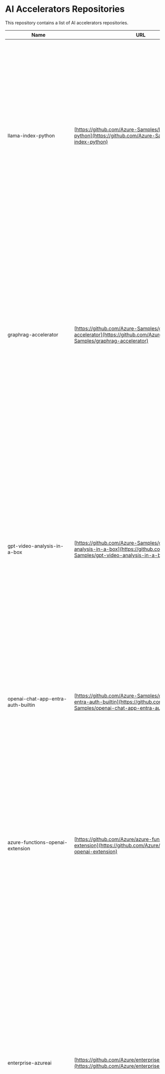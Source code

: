 # AI Accelerators Repositories

This repository contains a list of AI accelerators repositories.

| Name | URL | Description | Language | Summary |
|------|-----|-------------|----------|---------|
| llama-index-python | [https://github.com/Azure-Samples/llama-index-python](https://github.com/Azure-Samples/llama-index-python) | This sample shows how to quickly get started with LlamaIndex.ai on Azure🚀| Python | 1. **Case Scenario:** The primary use case for this project is to help users quickly get started with LlamaIndex.ai on Azure by building a serverless Azure OpenAI application. The app focuses on creating a Retrieval-Augmented Generation (RAG) chatbot that can answer questions about user-provided data, integrating it with various data sources like local files, websites, or databases. This project can be used as a starting point for developing more complex RAG applications. |
| graphrag-accelerator | [https://github.com/Azure-Samples/graphrag-accelerator](https://github.com/Azure-Samples/graphrag-accelerator) | One-click deploy of a Knowledge Graph powered RAG (GraphRAG) in Azure| Python | **Case Scenario:** The project "graphrag-accelerator" is designed for the one-click deployment of a Knowledge Graph powered RAG (GraphRAG) in Azure. This solution accelerator builds on the graphrag Python package and provides API endpoints hosted on Azure, which enable the triggering of indexing pipelines and querying the graphrag knowledge graph. This is intended for users and developers looking to quickly set up and utilize a powerful knowledge graph in their Azure environments. |
| gpt-video-analysis-in-a-box | [https://github.com/Azure-Samples/gpt-video-analysis-in-a-box](https://github.com/Azure-Samples/gpt-video-analysis-in-a-box) | | Bicep | 1. **Case Scenario:** The project is designed to facilitate image and video analysis using Azure OpenAI GPT-4 Turbo with Vision and Azure Data Factory. This solution is aimed at accelerating the deployment of AI and ML solutions by simplifying the adoption of AI technologies. It is intended for scenarios such as assessing insurance claims, identifying product defects in manufacturing, tracking store traffic for business analytics, and monitoring animal movement in nature preserves. The project offers a low-code solution for orchestrating Azure OpenAI service calls and |
| openai-chat-app-entra-auth-builtin | [https://github.com/Azure-Samples/openai-chat-app-entra-auth-builtin](https://github.com/Azure-Samples/openai-chat-app-entra-auth-builtin) | A simple chat application that integrates Microsoft Entra ID for user authentication. Designed for deployment on Azure Container Apps with the Azure Developer CLI.| Python | 1. **Case Scenario:** A simple chat application that integrates Microsoft Entra ID for user authentication, designed for deployment on Azure Container Apps using the Azure Developer CLI. |
| azure-functions-openai-extension | [https://github.com/Azure/azure-functions-openai-extension](https://github.com/Azure/azure-functions-openai-extension) | An extension that adds support for Azure OpenAI/ OpenAI bindings in Azure Functions for LLM (GPT-3.5-Turbo, GPT-4, etc)| C# | 1. **Case Scenario:** The "azure-functions-openai-extension" project is an extension designed to add support for integrating Azure OpenAI and OpenAI bindings within Azure Functions. This allows developers to utilize large language models (LLM) like GPT-3.5-Turbo and GPT-4 in their Azure Functions instances for various tasks such as text completion, chat completions, embedding generation, and semantic search. The extension aims to simplify the process of invoking OpenAI APIs by providing pre-defined bindings |
| enterprise-azureai | [https://github.com/Azure/enterprise-azureai](https://github.com/Azure/enterprise-azureai) | Unleash the power of Azure AI to your application developers in a secure & manageable way with Azure API Management and Azure Developer CLI.| TypeScript | **Case Scenario:** The GitHub project "Azure/enterprise-azureai" is intended to help organizations integrate Azure OpenAI into their applications securely and manageably using Azure API Management and Azure Developer CLI. It provides guidance and tools for setting up Azure OpenAI as a central capability, including infrastructure provisioning, CI/CD pipelines, secure access management, usage monitoring, and cost-control features. This repository aims to enable developers to harness Azure AI's capabilities while ensuring secure, cost-effective, and accountable usage across |
| agent-openai-python-prompty | [https://github.com/Azure-Samples/agent-openai-python-prompty](https://github.com/Azure-Samples/agent-openai-python-prompty) | A creative writing multi-agent solution to help users write articles.| Python | 1. **Case Scenario:** The primary use case for this project is to assist users in writing articles using a creative writing multi-agent solution. It leverages Azure OpenAI, Bing Search API, and Azure AI Search to research topics, find related products, and generate coherent and refined articles based on user-provided topics and instructions. |
| container-apps-dynamic-sessions-samples | [https://github.com/Azure-Samples/container-apps-dynamic-sessions-samples](https://github.com/Azure-Samples/container-apps-dynamic-sessions-samples) | Samples for Azure Container Apps dynamic sessions| Python | 1. **Case Scenario:** This project is intended for providing sample implementations of dynamic sessions in Azure Container Apps, with tutorials for various tools such as LangChain, LlamaIndex, Semantic Kernel, and AutoGen. |
| AI-Gateway | [https://github.com/Azure-Samples/AI-Gateway](https://github.com/Azure-Samples/AI-Gateway) | APIM ❤️ OpenAI - this repo contains a set of experiments on using GenAI capabilities of Azure API Management with Azure OpenAI and other services| Jupyter Notebook | **Case Scenario:** This project is intended for experiments exploring the use of Generative AI (GenAI) capabilities of Azure API Management in conjunction with Azure OpenAI and other services. The primary focus is on utilizing API Management strategies to maintain control, governance, and efficiency over AI service consumption, particularly for large language models (LLMs). It targets various advanced use cases, including model routing, load balancing, access control, token rate limiting, semantic caching, vector searching, response streaming, and more, |
| ai-hub-gateway-solution-accelerator | [https://github.com/Azure-Samples/ai-hub-gateway-solution-accelerator](https://github.com/Azure-Samples/ai-hub-gateway-solution-accelerator) | Reference architecture that provides a set of guidelines and best practices for implementing a central AI API gateway to empower various line-of-business units in an organization to leverage Azure AI services| Bicep | 1. Case Scenario: The primary use case for this project is to provide a reference architecture and best practices for implementing a centralized AI API gateway. The solution is designed to empower various line-of-business units within an organization to leverage Azure AI services in a secure, consistent, and scalable manner, while offering benefits such as centralized management, private connectivity, granular access control, and detailed observability. |
| rag-postgres-openai-python | [https://github.com/Azure-Samples/rag-postgres-openai-python](https://github.com/Azure-Samples/rag-postgres-openai-python) | A RAG app to ask questions about rows in a database table. Deployable on Azure Container Apps with PostgreSQL Flexible Server.| Python | 1. **Case Scenario:** This project is intended for creating a web-based chat application that utilizes OpenAI chat models to answer questions about entries in a PostgreSQL database table. It is designed to be deployed on Azure using Azure Container Apps and PostgreSQL Flexible Server. |
| contoso-chat-csharp-prompty | [https://github.com/Azure-Samples/contoso-chat-csharp-prompty](https://github.com/Azure-Samples/contoso-chat-csharp-prompty) | | Bicep | 1. **Case Scenario:** The project is intended to build, evaluate, and deploy a retail copilot application using Azure AI and Cosmos DB. It is designed for a conceptual store specializing in outdoor gear for hiking and camping enthusiasts, aimed to enhance customer engagement and sales support through an intelligent chat agent. The application integrates artificial intelligence to provide personalized and relevant responses to customers, drawing from a comprehensive product catalog and customer purchase histories. |
| summarization-openai-csharp-prompty | [https://github.com/Azure-Samples/summarization-openai-csharp-prompty](https://github.com/Azure-Samples/summarization-openai-csharp-prompty) | This solution converts speech to text and then processes and summarizes the text based on the prompt scenario.| Bicep | 1. **Case Scenario:** The primary use case for this project is to provide a solution for companies (e.g., Contoso Manufacturing) to report issues via text or speech. The solution converts speech to text, summarizes the important information, and specifies the department the report should be sent to. It leverages Azure AI Speech Service for speech-to-text translation and Azure OpenAI for text summarization. |
| aihub | [https://github.com/Azure/aihub](https://github.com/Azure/aihub) | AI Hub Executive Demo HandsOn| HTML | 1. **Case Scenario:** The AI Hub Executive Demo HandsOn project is designed to demonstrate the capabilities of various Azure AI services through multiple use cases. These use cases include chat-based document search and retrieval, call center call transcript analysis, image analysis, brand reputation analysis, document form analysis, document comparison, and content safety moderation. The project showcases how to build and deploy AI and machine learning solutions using Azure OpenAI, Cognitive Search, Container Apps, and other Azure services for scalable and intelligent applications. |
| agent-python-openai-prompty-langchain | [https://github.com/Azure-Samples/agent-python-openai-prompty-langchain](https://github.com/Azure-Samples/agent-python-openai-prompty-langchain) | Function calling for vector database lookup based on user question| Bicep | 1. **Case Scenario:** The primary use case for this project is to create a language model search agent that utilizes Retrieval-Augmented Generation (RAG) technology to answer user questions by performing vector database lookups using Elasticsearch and combining retrieved information with generative responses. This is accomplished by integrating Prompty, Langchain, and Elasticsearch within an Azure AI service. |
| private-openai-with-apim-for-chargeback | [https://github.com/Azure-Samples/private-openai-with-apim-for-chargeback](https://github.com/Azure-Samples/private-openai-with-apim-for-chargeback) | Open AI with Private Endpoints behind APIM and functionality to get tokens consumption for each consumer| Bicep | 1. **Case Scenario:** The project provides a solution for hosting Azure OpenAI instances privately within a customer’s Azure tenancy, using Azure API Management (APIM) to monitor and control access. It includes functionalities to measure and report token consumption for each user, allowing for chargeback and auditing within enterprises. It emphasizes secure and centralized access to Azure OpenAI services with tools to monitor usage and ensure data security through private endpoints. |
| serverless-chat-langchainjs | [https://github.com/Azure-Samples/serverless-chat-langchainjs](https://github.com/Azure-Samples/serverless-chat-langchainjs) | Build your own serverless AI Chat with Retrieval-Augmented-Generation using LangChain.js, TypeScript and Azure| TypeScript | **Case Scenario:** The primary use case for the project is to build a serverless AI chat application that leverages Retrieval-Augmented Generation (RAG) using LangChain.js and Azure. The application allows users to deploy a scalable and cost-effective chatbot that can generate responses using enterprise documents hosted on Azure services. This project is intended for developers looking to create AI-driven chat experiences, particularly for enterprise applications, by utilizing serverless architecture and advanced document retrieval and response generation techniques. |
| GPT-RAG | [https://github.com/Azure/GPT-RAG](https://github.com/Azure/GPT-RAG) | Sharing the learning along the way we been gathering to enable Azure OpenAI at enterprise scale in a secure manner. GPT-RAG core is a Retrieval-Augmented Generation pattern running in Azure, using Azure Cognitive Search for retrieval and Azure OpenAI large language models to power ChatGPT-style and Q&A experiences.| Bicep | **Case Scenario:** The Azure/GPT-RAG project is intended for enabling Azure OpenAI at enterprise scale in a secure manner. It uses a Retrieval-Augmented Generation (RAG) pattern running in Azure, leveraging Azure Cognitive Search for data retrieval and Azure OpenAI large language models to create ChatGPT-style and Q&A experiences. It is designed to facilitate businesses in processing and generating responses based on new data without the need for fine-tuning, through a robust architecture that emphasizes availability, scalability, and |
| azure-sql-db-session-recommender-v2 | [https://github.com/Azure-Samples/azure-sql-db-session-recommender-v2](https://github.com/Azure-Samples/azure-sql-db-session-recommender-v2) | Build a Retrieval Augmented Generation solution using OpenAI, Azure Functions, Azure Static Web Apps, Azure SQL DB, Data API builder and Text Embeddings| Bicep | 1. **Case Scenario:** This project is intended to build a session recommender using Retrieval Augmented Generation (RAG) with OpenAI and Azure-based infrastructure. The session recommender stores and searches vector embeddings in an Azure SQL Database and is designed using Jamstack and Event-Driven architecture. It uses Azure Static Web Apps, Azure Functions, Azure SQL Database, and Data API builder to deliver a fully functional, production-ready solution. |
| AzureOpenAILogProbs | [https://github.com/bartczernicki/AzureOpenAILogProbs](https://github.com/bartczernicki/AzureOpenAILogProbs) | Examples of how-to use Azure OpenAI Log Probabilities (LogProbs) feature to enhance Generative AI - Q&A grounding.| C# | 1. **Case Scenario:** The primary use case for this project is to utilize the Azure OpenAI Log Probabilities (LogProbs) feature to enhance Generative AI applications, specifically for Q&A grounding. It involves methods to determine the confidence and accuracy of the AI's responses through techniques such as calculating token probabilities, Brier scores, weighted confidence scores, and confidence intervals. |
| azureai-assistant-tool | [https://github.com/Azure-Samples/azureai-assistant-tool](https://github.com/Azure-Samples/azureai-assistant-tool) | The Azure AI Assistant Tool is experimental Python application and middleware designed to simplify the development, experimentation, testing, and debugging of OpenAI assistants.| Python | **Case Scenario:** The Azure AI Assistant Tool is designed to simplify the development, experimentation, testing, and debugging of OpenAI assistants. It is an experimental Python application and middleware created to help developers quickly build and improve AI-powered copilot applications using the Azure OpenAI Assistants API. Suitable applications include creating AI-powered product recommenders, sales analyst apps, coding assistants, employee Q&A chatbots, and more. |
| Build-Modern-AI-Apps | [https://github.com/Azure/Build-Modern-AI-Apps](https://github.com/Azure/Build-Modern-AI-Apps) | Microsoft Official Build Modern AI Apps reference solutions and content. Demonstrate how to build Copilot applications that incorporate Hero Azure Services including Azure OpenAI Service, Azure Container Apps (or AKS) and Azure Cosmos DB for NoSQL with Vector Search.|  | **Case Scenario:** Demonstrating how to build Copilot applications using Hero Azure Services, specifically targeting AI-enabled applications. It includes reference solutions and content for integrating services such as Azure OpenAI Service, Azure Container Apps (or AKS), and Azure Cosmos DB for NoSQL with Vector Search. The project also provides solution accelerators and hackathons for building prototypes and learning the technical skills needed for Generative-AI applications in various scenarios like retail, payment processing, and medical claims processing. |
| openai-apim-lb | [https://github.com/Azure-Samples/openai-apim-lb](https://github.com/Azure-Samples/openai-apim-lb) | Smart load balancing for OpenAI endpoints and Azure API Management| Bicep | **Case Scenario:** This project addresses the challenge of API call limits and rate limiting by implementing a smart load balancing solution for managing OpenAI endpoints through Azure API Management. It dynamically reroutes traffic to non-throttling backends based on priority and availability, ensuring efficient usage of quotas and maintaining application performance. |
| openai-aca-lb | [https://github.com/Azure-Samples/openai-aca-lb](https://github.com/Azure-Samples/openai-aca-lb) | Smart load balancing for Azure OpenAI endpoints| Bicep | 1. **Case Scenario:** The project is designed for smart load balancing for Azure OpenAI endpoints. It aims to manage and optimize API request distribution among multiple OpenAI backends, addressing issues like throttling and ensuring efficient usage of provisioned and fallback resources. This is particularly useful in scenarios where service limits (token per minute and requests per minute) might be exhausted, as it dynamically reroutes requests to available endpoints. |
| Microsoft-Semantic-Kernel-Community-dotnet | [https://github.com/Azure-AI-Community/Microsoft-Semantic-Kernel-Community-dotnet](https://github.com/Azure-AI-Community/Microsoft-Semantic-Kernel-Community-dotnet) | | C# | **Case Scenario:** The Microsoft-Semantic-Kernel-Community project is designed as a versatile platform that supports various plugins and connectors, enabling functionalities like YouTube video searches, speech-to-text conversion, text translation, and more. This is primarily intended for developers looking to integrate these functionalities into their applications using the Microsoft Semantic Kernel NuGet package. |
| ai-rag-chat-evaluator | [https://github.com/Azure-Samples/ai-rag-chat-evaluator](https://github.com/Azure-Samples/ai-rag-chat-evaluator) | Tools for evaluation of RAG Chat Apps using Azure AI Evaluate SDK and OpenAI | Python | 1. **Case Scenario:** Tools for evaluating RAG (Retrieval-Augmented Generation) Chat Apps using the Azure AI Evaluate SDK and OpenAI. |
| SQL-AI-samples | [https://github.com/Azure-Samples/SQL-AI-samples](https://github.com/Azure-Samples/SQL-AI-samples) | Samples using AI and Azure SQL DB| HTML | The primary use case for the Azure-Samples/SQL-AI-samples GitHub repository is to provide sample applications and workflows that integrate AI with Azure SQL Database. These samples are designed to help users build AI-driven applications that leverage Azure SQL data along with other popular AI components within the Azure ecosystem, such as Azure OpenAI, Azure Cognitive Services, and Prompt Flow. They demonstrate technical concepts and methodologies, such as product recommendations, retrieval augmented generation (RAG), content moderation, and similarity searches, |
| azureai-samples | [https://github.com/Azure-Samples/azureai-samples](https://github.com/Azure-Samples/azureai-samples) | Official community-driven Azure AI Examples| Jupyter Notebook | 1. **Case Scenario:** The primary use case for Azure AI Samples is to provide developers with official, community-driven examples and sample code for using Azure AI. This repository includes notebooks and code snippets for various Azure AI scenarios, allowing developers to try out these examples on their local machines and potentially contribute to the repository. |
| contoso-web | [https://github.com/Azure-Samples/contoso-web](https://github.com/Azure-Samples/contoso-web) | Contoso Outdoors Company web application shown at Microsoft Ignite| TypeScript | **Case Scenario:** This project is intended as a web application for the Contoso Outdoors Company showcased at the Microsoft Ignite conference. The application features various chat functionalities, including regular chat, grounded chat, and visual chat. It is built using Next.js and Tailwind CSS and integrates multiple AI services, such as those from Azure, to enhance interaction and user experience. |
| AI-in-a-Box | [https://github.com/Azure/AI-in-a-Box](https://github.com/Azure/AI-in-a-Box) | | Jupyter Notebook | **Case Scenario:** The "AI-in-a-Box" project from Azure is designed to aid technical communities in rapidly establishing AI and ML environments and solutions with minimal friction. It provides curated solution accelerators aimed at speeding up deployment, maximizing cost savings, enhancing quality and reliability, and maintaining a competitive advantage. The project includes guidance and accelerators for various use cases such as MLOps, Edge AI, document processing, image and video analysis, cognitive services, chatbots, NLP to SQL conversions, |
| semantic-kernel-bot-in-a-box | [https://github.com/Azure/semantic-kernel-bot-in-a-box](https://github.com/Azure/semantic-kernel-bot-in-a-box) | Extensible Semantic Kernel Bot Solution Accelerator| C# | **Case Scenario:** The primary use case for the "Semantic Kernel Bot in-a-box" project is to deploy an extensible bot template to Azure, which leverages Azure Bot Services, a .NET application with a Semantic Kernel Stepwise Planner, and Azure OpenAI for handling and routing user messages. This setup is particularly suited for applications requiring integration and processing of varied data sources like Cognitive Search or Azure SQL and aims to support functionalities such as knowledge retrieval, structured data retrieval, document uploading, and image |
| intro-to-intelligent-apps | [https://github.com/Azure/intro-to-intelligent-apps](https://github.com/Azure/intro-to-intelligent-apps) | This repository introduces and helps organizations get started with building Intelligent Apps and incorporating Large Language Models (LLMs) via AI Orchestration into them.| Jupyter Notebook | 1. **Case Scenario:** The primary use case for this project is to help organizations get started with building Intelligent Apps and incorporating Large Language Models (LLMs) via AI Orchestration. Specifically, it involves practicing realistic AI orchestration scenarios, using prompt engineering techniques, leveraging AI orchestrators, and enhancing LLM responses with business data and context. |
| aoai-net-starterkit | [https://github.com/Azure-Samples/aoai-net-starterkit](https://github.com/Azure-Samples/aoai-net-starterkit) | Azure OpenAI Starter Kit for .NET Developers| C# | **Case Scenario:** The Azure OpenAI Starter Kit for .NET Developers is designed to help developers integrate AI capabilities into their applications using Azure AI services like Azure OpenAI. It provides instructional polyglot notebooks to explain fundamental concepts and more intricate end-to-end scenarios, serving as practical templates for application development. The kit is particularly aimed at infusing existing applications with AI or building new AI-powered applications from scratch. |
| Vector-Search-AI-Assistant | [https://github.com/Azure/Vector-Search-AI-Assistant](https://github.com/Azure/Vector-Search-AI-Assistant) | Microsoft Official Build Modern AI Apps reference solutions and content. Demonstrate how to build Copilot applications that incorporate Hero Azure Services including Azure OpenAI Service, Azure Container Apps (or AKS) and Azure Cosmos DB for NoSQL with Vector Search.| C# | 1. **Case Scenario:** This project is designed to demonstrate how to build modern AI applications, specifically Copilot applications, using key Azure services including Azure OpenAI Service, Azure Container Apps (or AKS), and Azure Cosmos DB for NoSQL with Vector Search. The primary scenario illustrated is an "Intelligent Agent" for a retail bike shop, showcasing a generative AI solution that can handle tasks such as managing conversational context, performing vector searches, and integrating transactional data with Azure services. |
| communication-services-AI-customer-service-sample | [https://github.com/Azure-Samples/communication-services-AI-customer-service-sample](https://github.com/Azure-Samples/communication-services-AI-customer-service-sample) | A sample app for the customer support center running in Azure, using Azure Communication Services and Azure OpenAI for text and voice bots.| C# | 1. **Case Scenario:** This project is intended as a sample application for a customer support center. It showcases the integration of Azure Communication Services and Azure OpenAI to create intelligent text and voice bots. The application aims to facilitate customer interactions, including answering questions, initiating calls, and providing summaries using a company's knowledge base and customer conversation data. |
| azure-search-openai-javascript | [https://github.com/Azure-Samples/azure-search-openai-javascript](https://github.com/Azure-Samples/azure-search-openai-javascript) | A TypeScript sample app for the Retrieval Augmented Generation pattern running on Azure, using Azure AI Search for retrieval and Azure OpenAI and LangChain large language models (LLMs) to power ChatGPT-style and Q&A experiences.| TypeScript | 1. **Case Scenario:** The project provides a sample application meant for creating ChatGPT-like and Q&A experiences using the Retrieval Augmented Generation pattern. It utilizes Azure AI Search for data retrieval and Azure OpenAI, along with LangChain large language models (LLMs), tailored for scenarios such as customer support interaction where users can ask questions and receive answers based on indexed data. The sample uses a fictitious company called Contoso Real Estate and includes documents such as terms of service, privacy policy, |
| azure-openai-rag-workshop | [https://github.com/Azure-Samples/azure-openai-rag-workshop](https://github.com/Azure-Samples/azure-openai-rag-workshop) | Create your own ChatGPT with Retrieval-Augmented-Generation workshop| Bicep | 1. **Case Scenario:** The primary use case of this repository is to demonstrate how to build an AI chat experience using Retrieval-Augmented Generation (RAG) with OpenAI language models. This is done through a workshop that guides users to create their own ChatGPT-like application, utilizing Azure services such as Azure Static Web Apps, Azure Container Apps, and Azure AI Search, along with LangChain.js and Fastify. |
| azure-search-power-skills | [https://github.com/Azure-Samples/azure-search-power-skills](https://github.com/Azure-Samples/azure-search-power-skills) | A collection of useful functions to be deployed as custom skills for Azure Cognitive Search| C# | 1. **Case Scenario:** This project is intended for developers working with Azure Cognitive Search (renamed Azure AI Search) who need to deploy custom skills to enhance the search capabilities. The collection of skills can be used as templates or starting points, or they can be applied directly if they fit the requirements. These skills cover various functions like text analysis, image processing, and utility operations, aiming to improve search functionality and data processing. |
| openai-at-scale | [https://github.com/Azure/openai-at-scale](https://github.com/Azure/openai-at-scale) | Simple ChatGPT UI application| TypeScript | 1. **Case Scenario:** The primary use case for this project is to help customers build and deploy a simple ChatGPT UI application on Azure. This involves setting up a user interface for ChatGPT, configuring system prompts and hyperparameters, authenticating users with Azure Active Directory, collecting application logs with Azure Log Analytics, and optionally storing prompt log data in Azure Cosmos DB. It is intended as a practical guide and workshop for leveraging Azure resources to create scalable AI-based applications. |
| azure-openai-samples | [https://github.com/Azure/azure-openai-samples](https://github.com/Azure/azure-openai-samples) | Azure OpenAI Samples is a collection of code samples illustrating how to use Azure Open AI in creating AI solution for various use cases across industries. This repository is mained by a community of volunters. We welcomed your contributions. | Jupyter Notebook | 1. **Case Scenario:** The primary use case for the Azure OpenAI Samples project is to provide code samples and resources for developers to illustrate how to use Azure OpenAI in creating AI solutions for various use cases across industries. The repository features examples such as chatbots, customer service, content generation, question answering, text summarization, and sentiment analysis, aimed at easing the integration of GPT-3.5 and soon GPT-4 into business applications. |
| aistudio-copilot-sample | [https://github.com/Azure/aistudio-copilot-sample](https://github.com/Azure/aistudio-copilot-sample) | Sample quickstart repo for getting started building an enterprise chat copilot in Azure AI Studio| Python | 1. **Case Scenario:** This project is intended as a sample quickstart repository for building an enterprise chat copilot using Azure AI Studio. It aims to guide users through setting up their development environment, creating Azure AI resources, building search indexes, running sample copilots, evaluating results, and deploying the implementation. The copilot can leverage company data and APIs to provide tailored responses and intelligence. |
| azure-search-vector-samples | [https://github.com/Azure/azure-search-vector-samples](https://github.com/Azure/azure-search-vector-samples) | A repository of code samples for Vector search capabilities in Azure AI Search.| Jupyter Notebook | **Case Scenario:** The Azure/azure-search-vector-samples project is intended for demonstrating and providing code samples for utilizing vector search capabilities in Azure AI Search. This includes vector indexing, vector queries, data chunking, embedding, and various other features related to enhancing search functionalities using vector data. It supports multiple programming languages such as Python, C#, JavaScript, and Java and offers various examples for integrating vector search with Azure's ecosystem. |
| azure-search-knowledge-mining | [https://github.com/Azure-Samples/azure-search-knowledge-mining](https://github.com/Azure-Samples/azure-search-knowledge-mining) | Azure Search Knowledge Mining Accelerator| CSS | 1. **Case Scenario:** The primary use case for the Azure Search Knowledge Mining Accelerator project is to help developers quickly build an initial Knowledge Mining prototype using Azure AI Search. This includes providing templates and resources for deploying Azure resources, creating search indexes, developing custom skills, and creating a web app and reports to monitor search solution performance, thus facilitating effective data indexing and exploration. |
| azure-sql-db-openai | [https://github.com/Azure-Samples/azure-sql-db-openai](https://github.com/Azure-Samples/azure-sql-db-openai) | Samples on how to use Azure SQL database with Azure OpenAI| TSQL | 1. **Case Scenario:** The project demonstrates how to use an Azure SQL database in conjunction with Azure OpenAI to perform vector similarity searches. This involves generating vector embeddings for text using Azure OpenAI and calculating cosine similarity to find related topics, particularly applied to Wikipedia articles. |
| Build-Modern-AI-Apps-Hackathon | [https://github.com/Azure/Build-Modern-AI-Apps-Hackathon](https://github.com/Azure/Build-Modern-AI-Apps-Hackathon) | A 1-2 day hackathon to help users learn the concepts and technical skills to build AI-enabled applications and services in Azure.| C# | 1. **Case Scenario:** The project is intended for a 1-2 day hackathon aimed at helping users learn the concepts and technical skills required to build AI-enabled applications and services in Azure. Specifically, the scenario centers around creating a proof of concept (POC) for a chat interface with an "Intelligent Agent" that allows users to ask questions and retrieve product and account information using data stored in Azure Cosmos DB. |
| semantic-kernel-rag-chat | [https://github.com/Azure-Samples/semantic-kernel-rag-chat](https://github.com/Azure-Samples/semantic-kernel-rag-chat) | Tutorial for ChatGPT + Enterprise Data with Semantic Kernel, OpenAI, and Azure Cognitive Search| C# | 1. **Case Scenario:** The primary use case of this project is to build an AI chat application that leverages enterprise data, using Semantic Kernel, OpenAI, and Azure Cognitive Search. The tutorial guides users through developing a ChatGPT-like application that can ingest, index, and retrieve enterprise data to provide more accurate and contextually relevant responses. This involves integrating various technologies and creating a minimal implementation for enterprise data ingestion, long-term memory, plugins, and more. |
| azure-search-openai-demo | [https://github.com/Azure-Samples/azure-search-openai-demo](https://github.com/Azure-Samples/azure-search-openai-demo) | A sample app for the Retrieval-Augmented Generation pattern running in Azure, using Azure AI Search for retrieval and Azure OpenAI large language models  to power ChatGPT-style and Q&A experiences.| Python | 1. **Case Scenario:** This project is intended to create ChatGPT-style and Q&A experiences using the Retrieval-Augmented Generation pattern. It leverages Azure AI Search for data retrieval and Azure OpenAI's large language models to handle queries and generate answers, particularly useful within organizational settings to help employees access information about benefits, internal policies, job descriptions, and roles. |
| intelligent-app-workshop | [https://github.com/Azure/intelligent-app-workshop](https://github.com/Azure/intelligent-app-workshop) | Immersive workshop showcasing the remarkable potential of integrating SoTA foundation models to enhance product experiences and streamline backend workflows. Leverages Microsoft's Copilot stack, Semantic Kernel and Azure primitives to offer an engaging and comprehensive introduction to AI-infused app development and deployment| Python | 1. **Case Scenario:** This project is an immersive workshop designed to showcase the potential of integrating state-of-the-art foundation models to enhance product experiences and optimize backend workflows. It leverages Microsoft's Copilot stack, Semantic Kernel, and Azure services to provide a comprehensive introduction to AI-driven app development and deployment. |
| openai-chat-app-quickstart | [https://github.com/Azure-Samples/openai-chat-app-quickstart](https://github.com/Azure-Samples/openai-chat-app-quickstart) | A simple chat application that uses managed identity for Azure OpenAI access. Designed for deployment on Azure Container Apps with the Azure Developer CLI.| Bicep | 1. **Case Scenario:** The primary use case for this project is to provide a simple chat application that leverages Azure OpenAI with managed identity for secure and efficient access. It is designed for easy deployment on Azure Container Apps using the Azure Developer CLI. |
| chat-with-your-data-solution-accelerator | [https://github.com/Azure-Samples/chat-with-your-data-solution-accelerator](https://github.com/Azure-Samples/chat-with-your-data-solution-accelerator) | A Solution Accelerator for the RAG pattern running in Azure, using Azure AI Search for retrieval and Azure OpenAI large language models to power ChatGPT-style and Q&A experiences. This includes most common requirements and best practices.| Python | 1. **Case Scenario:** The primary use case for this project is to provide a solution accelerator for creating a conversational search experience using Azure AI Search and Azure OpenAI large language models. The main aim is to enable users to query their own data with natural language through a ChatGPT-style interface, which includes common requirements and best practices for setting up and deploying such a system. This tool is suitable for developers looking to customize and implement the Retrieval Augmented Generation (RAG) pattern for various business applications |
| miyagi | [https://github.com/Azure-Samples/miyagi](https://github.com/Azure-Samples/miyagi) | Sample to envision intelligent apps with Microsoft's Copilot stack for AI-infused product experiences.| Jupyter Notebook | 1. **Case Scenario:** The primary use case of the project "miyagi" is to envision and develop intelligent applications utilizing Microsoft's Copilot stack for AI-infused product experiences. The project offers a comprehensive workshop aimed at designing, developing, and deploying enterprise-grade intelligent apps, integrating generative and traditional machine learning models to enhance productivity and personalization. |
| qdrant-azure | [https://github.com/Azure-Samples/qdrant-azure](https://github.com/Azure-Samples/qdrant-azure) | Qdrant Vector Database on Azure Cloud| Shell | 1. **Case Scenario:** This project is designed to facilitate the deployment of the Qdrant Vector Database on Microsoft Azure Cloud. It aims to integrate Vector Search and Embeddings storage into AI products by leveraging Azure Kubernetes Service or Docker for both local and cloud environments. Users can deploy Qdrant using containers either locally via Docker or in the cloud using Azure's Kubernetes or Container Services. |
| contoso-real-estate | [https://github.com/Azure-Samples/contoso-real-estate](https://github.com/Azure-Samples/contoso-real-estate) | Intelligent enterprise-grade reference architecture for JavaScript, featuring OpenAI integration, Azure Developer CLI template and Playwright tests.| JavaScript | 1. **Case Scenario:** This project is designed as an intelligent enterprise-grade reference architecture for JavaScript applications. It features OpenAI integration, an Azure Developer CLI template, and Playwright tests. The architecture supports modern composable frontends, cloud-native applications, AI chatbots, payment integration with Stripe, real-time notifications, and a headless CMS and blog. |
| azure-search-openai-demo-csharp | [https://github.com/Azure-Samples/azure-search-openai-demo-csharp](https://github.com/Azure-Samples/azure-search-openai-demo-csharp) | A sample app for the Retrieval-Augmented Generation pattern running in Azure, using Azure Cognitive Search for retrieval and Azure OpenAI large language models to power ChatGPT-style and Q&A experiences. | C# | 1. **Case Scenario:** This project is intended for creating ChatGPT-style and Q&A experiences over a user's own data leveraging the Retrieval-Augmented Generation pattern. It uses Azure Cognitive Search for data indexing and retrieval and Azure OpenAI Service for generating responses with large language models. The main use case is to build intelligent applications that allow querying and interacting with internal data, demonstrated with a fictitious company scenario in the sample app. |
| AzureSpeechReactSample | [https://github.com/Azure-Samples/AzureSpeechReactSample](https://github.com/Azure-Samples/AzureSpeechReactSample) | This sample shows how to integrate the Azure Speech service into a sample React application. This sample shows design pattern examples for authentication token exchange and management, as well as capturing audio from a microphone or file for speech-to-text conversions.| JavaScript | 1. **Case Scenario:** Integrate Azure Speech service into a sample React application. The project demonstrates design patterns for authentication token exchange and management, and provides functionality to capture audio from a microphone or a file for speech-to-text conversions. |
| azure-search-javascript-samples | [https://github.com/Azure-Samples/azure-search-javascript-samples](https://github.com/Azure-Samples/azure-search-javascript-samples) | Azure Search Javascript sample code| JavaScript | 1. **Case Scenario:** This project provides sample JavaScript code for working with Azure Cognitive Search. It includes examples such as creating, loading, and querying a search index, as well as adding search functionality to a web application. These samples are designed for developers to get started with Azure AI Search services using Node.js and related technologies. |
| azure-search-dotnet-samples | [https://github.com/Azure-Samples/azure-search-dotnet-samples](https://github.com/Azure-Samples/azure-search-dotnet-samples) | Azure Search .NET sample code| C# | **Case Scenario:** This project provides C# sample code to demonstrate the use of Azure AI Search, primarily for creating, loading, and querying search indexes. It includes quickstarts and tutorials for scenarios such as full text search, semantic search, AI enrichment pipelines, server-side search behaviors, and building search-capable websites. The samples are primarily intended to help developers get started with Azure AI Search functionalities and implement those capabilities in .NET applications. |
| Serverless-microservices-reference-architecture | [https://github.com/Azure-Samples/Serverless-microservices-reference-architecture](https://github.com/Azure-Samples/Serverless-microservices-reference-architecture) | This reference architecture walks you through the decision-making process involved in designing, developing, and delivering a serverless application using a microservices architecture through hands-on instructions for configuring and deploying all of the architecture's components along the way. The goal is to provide practical hands-on experience in working with several Azure services and the technologies that effectively use them in a cohesive and unified way to build a serverless-based microservices architecture.| C# | 1. **Case Scenario:** The project is designed to provide practical, hands-on experience in designing, developing, and delivering a serverless application using a microservices architecture, specifically in the context of building a ride share application for a fictional company, Relecloud. This involves deploying and configuring various Azure services as part of a comprehensive serverless-based microservices architecture. The project aims to educate users on effective use of serverless technologies, microservices patterns, and Azure components to build scalable applications with minimal |
| azd-ai-starter | [ https://github.com/Azure-Samples/azd-ai-starter]( https://github.com/Azure-Samples/azd-ai-starter) |  Creates an Azure AI Service and deploys the specified models. |  Bicep | 1. **Case Scenario:** Creates an Azure AI Service and deploys the specified models. |
